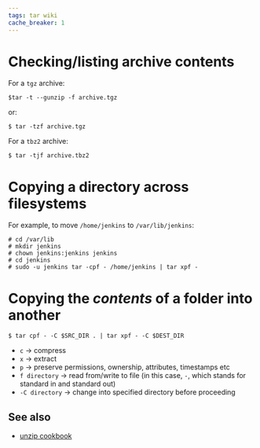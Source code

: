 ```yaml
---
tags: tar wiki
cache_breaker: 1
---
```


# Checking/listing archive contents

For a `tgz` archive:

```shell
$tar -t --gunzip -f archive.tgz
```

or:

```shell
$ tar -tzf archive.tgz
```

For a `tbz2` archive:

```shell
$ tar -tjf archive.tbz2
```

# Copying a directory across filesystems

For example, to move `/home/jenkins` to `/var/lib/jenkins`:

```shell
# cd /var/lib
# mkdir jenkins
# chown jenkins:jenkins jenkins
# cd jenkins
# sudo -u jenkins tar -cpf - /home/jenkins | tar xpf -
```

# Copying the _contents_ of a folder into another

```shell
$ tar cpf - -C $SRC_DIR . | tar xpf - -C $DEST_DIR
```

-   `c` → compress
-   `x` → extract
-   `p` → preserve permissions, ownership, attributes, timestamps etc
-   `f directory` → read from/write to file (in this case, `-`, which stands for standard in and standard out)
-   `-C directory` → change into specified directory before proceeding

## See also

-   [unzip cookbook](/wiki/unzip_cookbook)
